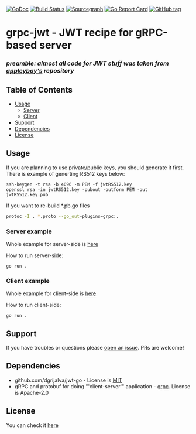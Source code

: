 [![GoDoc](https://godoc.org/github.com/LdDl/grpc-jwt?status.svg)](https://godoc.org/github.com/LdDl/grpc-jwt)
[![Build Status](https://travis-ci.com/LdDl/grpc-jwt.svg?branch=master)](https://travis-ci.com/LdDl/grpc-jwt)
[![Sourcegraph](https://sourcegraph.com/github.com/LdDl/grpc-jwt/-/badge.svg)](https://sourcegraph.com/github.com/LdDl/grpc-jwt?badge)
[![Go Report Card](https://goreportcard.com/badge/github.com/LdDl/grpc-jwt)](https://goreportcard.com/report/github.com/LdDl/grpc-jwt)
[![GitHub tag](https://img.shields.io/github/tag/LdDl/grpc-jwt.svg)](https://github.com/LdDl/grpc-jwt/releases)

# grpc-jwt - JWT recipe for gRPC-based server

### *preamble: almost all code for JWT stuff was taken from [appleyboy's](https://github.com/appleboy/gin-jwt#jwt-middleware-for-gin-framework) repository*

## Table of Contents
- [Usage](#usage)
    - [Server](#server-example)
    - [Client](#client-example)
- [Support](#support)
- [Dependencies](#dependencies)
- [License](#license)


## **Usage**

If you are planning to use private/public keys, you should generate it first. There is example of generting RS512 keys below:
```shell
ssh-keygen -t rsa -b 4096 -m PEM -f jwtRS512.key
openssl rsa -in jwtRS512.key -pubout -outform PEM -out jwtRS512.key.pub
```

If you want to re-build *.pb.go files
```bash
protoc -I . *.proto --go_out=plugins=grpc:.
```

### **Server example**

Whole example for server-side is [here](cmd/server/main.go)

How to run server-side:
```shell
go run .
```

### **Client example**

Whole example for client-side is [here](cmd/client/main.go)

How to run client-side:
```shell
go run .
``` 

## **Support**

If you have troubles or questions please [open an issue](https://github.com/LdDl/grpc-jwt/issues/new).
PRs are welcome!

## **Dependencies**

* github.com/dgrijalva/jwt-go - License is [MIT](https://github.com/dgrijalva/jwt-go/blob/master/LICENSE)
* gRPC and protobuf for doing "'client-server'" application - [grpc](https://github.com/grpc/grpc-go). License is Apache-2.0

## **License**

You can check it [here](https://github.com/LdDl/grpc-jwt/blob/master/LICENSE.md)
